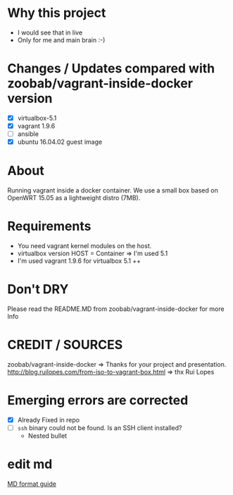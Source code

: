 # Why this project
- I would see that in live 
- Only for me and main brain :-)

# Changes / Updates compared with zoobab/vagrant-inside-docker version
- [x] virtualbox-5.1
- [x] vagrant 1.9.6
- [ ] ansible 
- [x] ubuntu 16.04.02 guest image 

# About
Running vagrant inside a docker container. We use a small box based on OpenWRT 15.05 as a lightweight distro (7MB).

# Requirements
- You need vagrant kernel modules on the host.
- virtualbox version HOST = Container  => I'm used 5.1
- I'm used vagrant 1.9.6 for virtualbox 5.1 ++

# Don't DRY 
Please read the README.MD from zoobab/vagrant-inside-docker for more Info

# CREDIT / SOURCES
zoobab/vagrant-inside-docker  => Thanks for your project and presentation.
http://blog.ruilopes.com/from-iso-to-vagrant-box.html => thx Rui Lopes

# Emerging errors are corrected
- [x] Already Fixed in repo
- [ ] `ssh` binary could not be found. Is an SSH client installed?
    * Nested bullet

# edit md
[MD format guide](https://guides.github.com/features/mastering-markdown/)
